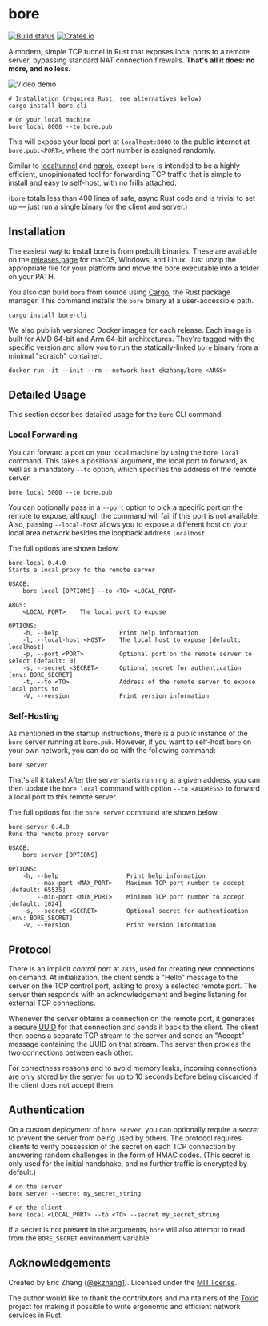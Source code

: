 # bore

[![Build status](https://img.shields.io/github/workflow/status/ekzhang/bore/CI)](https://github.com/ekzhang/bore/actions)
[![Crates.io](https://img.shields.io/crates/v/bore-cli.svg)](https://crates.io/crates/bore-cli)

A modern, simple TCP tunnel in Rust that exposes local ports to a remote server, bypassing standard NAT connection firewalls. **That's all it does: no more, and no less.**

![Video demo](https://i.imgur.com/vDeGsmx.gif)

```shell
# Installation (requires Rust, see alternatives below)
cargo install bore-cli

# On your local machine
bore local 8000 --to bore.pub
```

This will expose your local port at `localhost:8000` to the public internet at `bore.pub:<PORT>`, where the port number is assigned randomly.

Similar to [localtunnel](https://github.com/localtunnel/localtunnel) and [ngrok](https://ngrok.io/), except `bore` is intended to be a highly efficient, unopinionated tool for forwarding TCP traffic that is simple to install and easy to self-host, with no frills attached.

(`bore` totals less than 400 lines of safe, async Rust code and is trivial to set up — just run a single binary for the client and server.)

## Installation

The easiest way to install bore is from prebuilt binaries. These are available on the [releases page](https://github.com/ekzhang/bore/releases) for macOS, Windows, and Linux. Just unzip the appropriate file for your platform and move the bore executable into a folder on your PATH.

You also can build `bore` from source using [Cargo](https://doc.rust-lang.org/cargo/), the Rust package manager. This command installs the `bore` binary at a user-accessible path.

```shell
cargo install bore-cli
```

We also publish versioned Docker images for each release. Each image is built for AMD 64-bit and Arm 64-bit architectures. They're tagged with the specific version and allow you to run the statically-linked `bore` binary from a minimal "scratch" container.

```shell
docker run -it --init --rm --network host ekzhang/bore <ARGS>
```

## Detailed Usage

This section describes detailed usage for the `bore` CLI command.

### Local Forwarding

You can forward a port on your local machine by using the `bore local` command. This takes a positional argument, the local port to forward, as well as a mandatory `--to` option, which specifies the address of the remote server.

```shell
bore local 5000 --to bore.pub
```

You can optionally pass in a `--port` option to pick a specific port on the remote to expose, although the command will fail if this port is not available. Also, passing `--local-host` allows you to expose a different host on your local area network besides the loopback address `localhost`.

The full options are shown below.

```shell
bore-local 0.4.0
Starts a local proxy to the remote server

USAGE:
    bore local [OPTIONS] --to <TO> <LOCAL_PORT>

ARGS:
    <LOCAL_PORT>    The local port to expose

OPTIONS:
    -h, --help                 Print help information
    -l, --local-host <HOST>    The local host to expose [default: localhost]
    -p, --port <PORT>          Optional port on the remote server to select [default: 0]
    -s, --secret <SECRET>      Optional secret for authentication [env: BORE_SECRET]
    -t, --to <TO>              Address of the remote server to expose local ports to
    -V, --version              Print version information
```

### Self-Hosting

As mentioned in the startup instructions, there is a public instance of the `bore` server running at `bore.pub`. However, if you want to self-host `bore` on your own network, you can do so with the following command:

```shell
bore server
```

That's all it takes! After the server starts running at a given address, you can then update the `bore local` command with option `--to <ADDRESS>` to forward a local port to this remote server.

The full options for the `bore server` command are shown below.

```shell
bore-server 0.4.0
Runs the remote proxy server

USAGE:
    bore server [OPTIONS]

OPTIONS:
    -h, --help                   Print help information
        --max-port <MAX_PORT>    Maximum TCP port number to accept [default: 65535]
        --min-port <MIN_PORT>    Minimum TCP port number to accept [default: 1024]
    -s, --secret <SECRET>        Optional secret for authentication [env: BORE_SECRET]
    -V, --version                Print version information
```

## Protocol

There is an implicit _control port_ at `7835`, used for creating new connections on demand. At initialization, the client sends a "Hello" message to the server on the TCP control port, asking to proxy a selected remote port. The server then responds with an acknowledgement and begins listening for external TCP connections.

Whenever the server obtains a connection on the remote port, it generates a secure [UUID](https://en.wikipedia.org/wiki/Universally_unique_identifier) for that connection and sends it back to the client. The client then opens a separate TCP stream to the server and sends an "Accept" message containing the UUID on that stream. The server then proxies the two connections between each other.

For correctness reasons and to avoid memory leaks, incoming connections are only stored by the server for up to 10 seconds before being discarded if the client does not accept them.

## Authentication

On a custom deployment of `bore server`, you can optionally require a _secret_ to prevent the server from being used by others. The protocol requires clients to verify possession of the secret on each TCP connection by answering random challenges in the form of HMAC codes. (This secret is only used for the initial handshake, and no further traffic is encrypted by default.)

```shell
# on the server
bore server --secret my_secret_string

# on the client
bore local <LOCAL_PORT> --to <TO> --secret my_secret_string
```

If a secret is not present in the arguments, `bore` will also attempt to read from the `BORE_SECRET` environment variable.

## Acknowledgements

Created by Eric Zhang ([@ekzhang1](https://twitter.com/ekzhang1)). Licensed under the [MIT license](LICENSE).

The author would like to thank the contributors and maintainers of the [Tokio](https://tokio.rs/) project for making it possible to write ergonomic and efficient network services in Rust.
